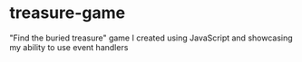 # treasure-game
"Find the buried treasure" game I created using JavaScript and showcasing my ability to use event handlers
